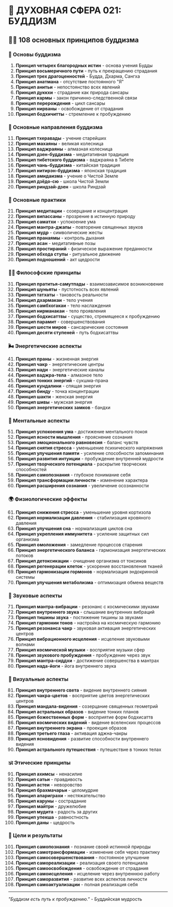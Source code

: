 # 🌟 ДУХОВНАЯ СФЕРА 021: БУДДИЗМ

## 🧘‍♀️ 108 основных принципов буддизма

### 🌌 Основы буддизма

1. **Принцип четырех благородных истин** - основа учения Будды
2. **Принцип восьмеричного пути** - путь к прекращению страдания
3. **Принцип трех драгоценностей** - Будда, Дхарма, Сангха
4. **Принцип анатмана** - отсутствие постоянного "Я"
5. **Принцип анитьи** - непостоянство всех явлений
6. **Принцип дуккхи** - страдание как природа сансары
7. **Принцип кармы** - закон причинно-следственной связи
8. **Принцип перерождения** - цикл сансары
9. **Принцип нирваны** - освобождение от страдания
10. **Принцип бодхичитты** - стремление к пробуждению

### 🎯 Основные направления буддизма

11. **Принцип тхеравады** - учение старейших
12. **Принцип махаяны** - великая колесница
13. **Принцип ваджраяны** - алмазная колесница
14. **Принцип дзен-буддизма** - медитативная традиция
15. **Принцип тибетского буддизма** - ваджраяна в Тибете
16. **Принцип чань-буддизма** - китайская традиция
17. **Принцип нитирэн-буддизма** - японская традиция
18. **Принцип амидаизма** - учение о Чистой Земле
19. **Принцип дзёдо-сю** - школа Чистой Земли
20. **Принцип риндзай-дзен** - школа Риндзай

### 🌟 Основные практики

21. **Принцип медитации** - созерцание и концентрация
22. **Принцип випассаны** - прозрение в истинную природу
23. **Принцип саматхи** - успокоение ума
24. **Принцип мантра-джапы** - повторение священных звуков
25. **Принцип мудр** - символические жесты
26. **Принцип пранаямы** - контроль дыхания
27. **Принцип асан** - медитативные позы
28. **Принцип простираний** - физическое выражение преданности
29. **Принцип обхода ступы** - ритуальное движение
30. **Принцип подношений** - акт щедрости

### 🧘‍♀️ Философские принципы

31. **Принцип пратитья-самутпады** - взаимозависимое возникновение
32. **Принцип шуньяты** - пустотность всех явлений
33. **Принцип татхаты** - таковость реальности
34. **Принцип дхармакаи** - тело учения
35. **Принцип самбхогакаи** - тело наслаждения
36. **Принцип нирманакаи** - тело проявления
37. **Принцип бодхисаттвы** - существо, стремящееся к пробуждению
38. **Принцип парамит** - совершенствования
39. **Принцип шести миров** - сансарические состояния
40. **Принцип десяти ступеней** - путь бодхисаттвы

### 🌬️ Энергетические аспекты

41. **Принцип праны** - жизненная энергия
42. **Принцип чакр** - энергетические центры
43. **Принцип нади** - энергетические каналы
44. **Принцип ваджра-тела** - алмазное тело
45. **Принцип тонких энергий** - сукшма-прана
46. **Принцип кундалини** - спящая энергия
47. **Принцип бинду** - точка концентрации
48. **Принцип шакти** - женская энергия
49. **Принцип шивы** - мужская энергия
50. **Принцип энергетических замков** - бандхи

### 🧠 Ментальные аспекты

51. **Принцип успокоения ума** - достижение ментального покоя
52. **Принцип ясности мышления** - прояснение сознания
53. **Принцип эмоционального равновесия** - баланс чувств
54. **Принцип снятия стресса** - уменьшение психического напряжения
55. **Принцип улучшения памяти** - усиление способности запоминания
56. **Принцип развития интуиции** - пробуждение внутренней мудрости
57. **Принцип творческого потенциала** - раскрытие творческих способностей
58. **Принцип самопознания** - глубокое понимание себя
59. **Принцип трансформации личности** - изменение характера
60. **Принцип расширения сознания** - увеличение осознанности

### 🌍 Физиологические эффекты

61. **Принцип снижения стресса** - уменьшение уровня кортизола
62. **Принцип нормализации давления** - стабилизация кровяного давления
63. **Принцип улучшения сна** - нормализация циклов сна
64. **Принцип укрепления иммунитета** - усиление защитных сил организма
65. **Принцип омоложения** - замедление процессов старения
66. **Принцип энергетического баланса** - гармонизация энергетических потоков
67. **Принцип детоксикации** - очищение организма от токсинов
68. **Принцип регенерации клеток** - ускорение восстановления тканей
69. **Принцип гармонизации гормонов** - нормализация эндокринной системы
70. **Принцип улучшения метаболизма** - оптимизация обмена веществ

### 🎵 Звуковые аспекты

71. **Принцип мантра-вибрации** - резонанс с космическими звуками
72. **Принцип внутреннего звука** - слышание внутренних вибраций
73. **Принцип тишины звука** - постижение тишины за звуками
74. **Принцип гармонии тонов** - настройка на космическую гармонию
75. **Принцип резонанса чакр** - звуковая активация энергетических центров
76. **Принцип вибрационного исцеления** - исцеление звуковыми волнами
77. **Принцип космической музыки** - восприятие музыки сфер
78. **Принцип звукового пробуждения** - пробуждение через звук
79. **Принцип мантра-сиддхи** - достижение совершенства в мантрах
80. **Принцип нада-йоги** - йога внутреннего звука

### 🌈 Визуальные аспекты

81. **Принцип внутреннего света** - видение внутреннего сияния
82. **Принцип чакра-цветов** - восприятие цветов энергетических центров
83. **Принцип мандала-видения** - созерцание священных геометрий
84. **Принцип астральных образов** - видение тонких планов
85. **Принцип божественных форм** - восприятие форм бодхисаттв
86. **Принцип космических видений** - видение вселенских процессов
87. **Принцип внутреннего экрана** - проекция образов
88. **Принцип третьего глаза** - активация аджна-чакры
89. **Принцип ясновидения** - развитие способности внутреннего видения
90. **Принцип астрального путешествия** - путешествие в тонких телах

### 🕉️ Этические принципы

91. **Принцип ахимсы** - ненасилие
92. **Принцип сатьи** - правдивость
93. **Принцип астеи** - неворовство
94. **Принцип брахмачарьи** - целомудрие
95. **Принцип апариграхи** - нестяжательство
96. **Принцип каруны** - сострадание
97. **Принцип майтри** - дружелюбие
98. **Принцип мудита** - радость за других
99. **Принцип упекша** - равностность
100. **Принцип даны** - щедрость

### 🚀 Цели и результаты

101. **Принцип самопознания** - познание своей истинной природы
102. **Принцип самотрансформации** - изменение себя через практику
103. **Принцип самосовершенствования** - постоянное улучшение
104. **Принцип самореализации** - реализация своего потенциала
105. **Принцип самоосвобождения** - освобождение от страдания
106. **Принцип самоисцеления** - исцеление через внутреннюю работу
107. **Принцип саморазвития** - развитие всех аспектов личности
108. **Принцип самоактуализации** - полная реализация себя

---

*"Буддизм есть путь к пробуждению."* - Буддийская мудрость
